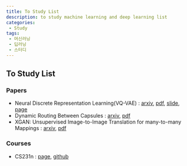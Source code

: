 ```yaml
---
title: To Study List
description: to study machine learning and deep learning list
categories:
 - Study
tags:
 - 머신러닝
 - 딥러닝
 - 스터디
---
```


## To Study List
### Papers
* Neural Discrete Representation Learning(VQ-VAE) : [arxiv](https://arxiv.org/abs/1711.00937), [pdf](https://arxiv.org/pdf/1711.00937), [slide](https://avdnoord.github.io/homepage/slides/SANE2017.pdf), [page](https://avdnoord.github.io/homepage/vqvae/)
* Dynamic Routing Between Capsules : [arxiv](https://arxiv.org/abs/1710.09829), [pdf](https://arxiv.org/pdf/1710.09829)
* XGAN: Unsupervised Image-to-Image Translation for many-to-many Mappings : [arxiv](https://arxiv.org/abs/1711.05139), [pdf](https://arxiv.org/pdf/1711.05139)

### Courses
* CS231n : [page](http://cs231n.github.io/), [github](https://github.com/cthorey/CS231)

